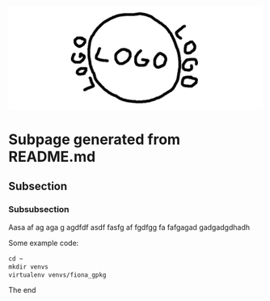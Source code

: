 ![logo](logo.png)
# Subpage generated from README.md
## Subsection
### Subsubsection
Aasa af ag aga g agdfdf asdf fasfg af fgdfgg
fa fafgagad gadgadgdhadh

Some example code:
```
cd ~
mkdir venvs
virtualenv venvs/fiona_gpkg
```

The end
